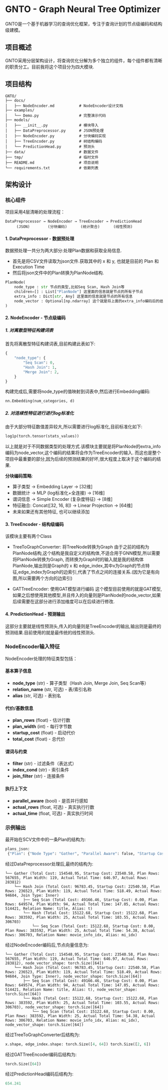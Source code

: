 # GNTO - Graph Neural Tree Optimizer

GNTO是一个基于机器学习的查询优化框架，专注于查询计划的节点级编码和结构级建模。

## 项目概述

GNTO采用分层架构设计，将查询优化分解为多个独立的组件，每个组件都有清晰的职责分工。目前我将这个项目分为四大模块.

## 项目结构

```
GNTO/
├── docs/
│   ├── NodeEncoder.md           # NodeEncoder设计文档
├── examples/
│   └── Demo.py                  # 完整演示代码
├── models/
│   ├── __init__.py              # 模块导入
│   ├── DataPreprocessor.py      # JSON预处理
│   ├── NodeEncoder.py           # 分块编码实现
│   ├── TreeEncoder.py           # 树结构编码
│   └── PredictionHead.py        # 预测头
├── data/                        # 数据文件
├── tmp/                         # 临时文件
├── README.md                    # 项目说明
└── requirements.txt             # 依赖列表
```

## 架构设计

### 核心组件

项目采用4层清晰的处理流程：

```
DataPreprocessor → NodeEncoder → TreeEncoder → PredictionHead
     (JSON)        (分块编码)      (统计聚合)      (线性预测)
```

#### 1. DataPreprocessor - 数据预处理
数据预处理一共分为两大部分:处理Plan数据和获取全局信息.
- 首先是将CSV文件读取为json文件.获取其中的 x 和 y, 也就是目前的 Plan 和 Execution Time
- 然后将json文件中的Plan转换为PlanNode结构.
```python
PlanNode(
    node_type : str 节点的类型,比如Seq Scan, Hash Join等
    children=[] : List["PlanNode"] 这里面的信息就是节点的所有子节点
    extra_info : Dict[str, Any] 这里面的信息就是节点的所有信息
    node_vector : Optional[np.ndarray] 这个就是将上面的extra_info编码后的结果作为vector存放在这里.
)
```

#### 2. NodeEncoder - 节点级编码
##### 1. 对离散型特征构建词表
首先将离散型特征构建词表,目前构建此表如下:
```python
{
    "node_type": {
        "Seq Scan": 0,
        "Hash Join": 1,
        "Merge Join": 2,
    }
}
```
构建完成后,需要将node_type的值映射到词表中,然后进行Embedding编码:
```python
nn.Embedding(num_categories, d)
```

##### 2. 对连续性特征进行进行log标准化
由于大部分特征数值差异较大,所以需要进行log标准化,目前标准化如下:
```python
log1p(torch.tensor(stats_values))
```

以上就是对于不同数据类型的处理方式.该模块主要就是将PlanNode的extra_info编码为node_vector,这个编码的结果将会作为TreeEncoder的输入.
而这也是整个项目中最重要的部分,因为后续的预测结果的好坏,很大程度上取决于这个编码的结果.

**分块编码策略**:
- 算子类型 → Embedding Layer → [32维]
- 数据统计 → MLP (log标准化+全连接) → [16维]
- 谓词信息 → Simple Encoder (复杂度特征) → [8维]
- 特征融合: Concat([32, 16, 8]) → Linear Projection → [64维]
- 未来如果还有其他特征, 也可以继续添加

#### 3. TreeEncoder - 结构级编码
该模块主要有两个Class
- TreeToGraphConverter: 将TreeNode转换为Graph
由于之前的结构为PlanNode结构,这个结构是我自定义的结构体,不适合用于GNN模型,所以需要将PlanNode转换为Graph,
而转换为Graph时的输入就是我的结构体PlanNode,输出则是Graph的 x 和 edge_index,其中x为Graph的节点特征,edge_index为Graph的边索引,代表了节点之间的连接关系.(因为它是有向图,所以需要两个方向的边索引)

- GATTreeEncoder: 使用GAT模型进行编码
这个模型目前使用的就是GAT模型,如果之后想使用其他模型,并且传入的向量则是PlanNode的node_vector,如果后续需要在这部分进行添加维度可以在后续进行修改.

#### 4. PredictionHead - 预测输出
这部分主要就是线性预测头,传入的向量则是TreeEncoder的输出,输出则是最终的预测结果.目前使用的就是最传统的线性预测头.

### NodeEncoder输入特征

NodeEncoder处理的特征类型包括：

#### 基本算子信息
- **node_type** (str) - 算子类型（Hash Join, Merge Join, Seq Scan等）
- **relation_name** (str, 可选) - 表/索引名称
- **alias** (str, 可选) - 表别名

#### 代价/基数信息
- **plan_rows** (float) - 估计行数
- **plan_width** (int) - 每行字节数
- **startup_cost** (float) - 启动代价
- **total_cost** (float) - 总代价

#### 谓词与约束
- **filter** (str) - 过滤条件（表达式）
- **index_cond** (str) - 索引条件
- **join_filter** (str) - 连接条件

#### 执行上下文
- **parallel_aware** (bool) - 是否并行感知
- **actual_rows** (float, 可选) - 真实执行行数
- **actual_time** (float, 可选) - 真实执行时间


### 示例输出

最开始在SCV文件中的一条Plan的结构为:
```python
plans_json:
 {"Plan": {"Node Type": "Gather", "Parallel Aware": false, "Startup Cost": 23540.58, "Total Cost": 154548.95, "Plan Rows": 567655, "Plan Width": 119, "Actual Startup Time": 386.847, "Actual Total Time": 646.972, "Actual Rows": 283812, "Actual Loops": 1, "Workers Planned": 2, "Workers Launched": 2, "Single Copy": false, "Plans": [{"Node Type": "Hash Join", "Parent Relationship": "Outer", "Parallel Aware": true, "Join Type": "Inner", "Startup Cost": 22540.58, "Total Cost": 96783.45, "Plan Rows": 236523, "Plan Width": 119, "Actual Startup Time": 369.985, "Actual Total Time": 518.487, "Actual Rows": 94604, "Actual Loops": 3, "Inner Unique": false, "Hash Cond": "(t.id = mi_idx.movie_id)", "Workers": [], "Plans": [{"Node Type": "Seq Scan", "Parent Relationship": "Outer", "Parallel Aware": true, "Relation Name": "title", "Alias": "t", "Startup Cost": 0.0, "Total Cost": 49166.46, "Plan Rows": 649574, "Plan Width": 94, "Actual Startup Time": 0.366, "Actual Total Time": 147.047, "Actual Rows": 514421, "Actual Loops": 3, "Filter": "(kind_id = 7)", "Rows Removed by Filter": 328349, "Workers": []}, {"Node Type": "Hash", "Parent Relationship": "Inner", "Parallel Aware": true, "Startup Cost": 15122.68, "Total Cost": 15122.68, "Plan Rows": 383592, "Plan Width": 25, "Actual Startup Time": 103.547, "Actual Total Time": 103.547, "Actual Rows": 306703, "Actual Loops": 3, "Hash Buckets": 65536, "Original Hash Buckets": 65536, "Hash Batches": 32, "Original Hash Batches": 32, "Peak Memory Usage": 1920, "Workers": [], "Plans": [{"Node Type": "Seq Scan", "Parent Relationship": "Outer", "Parallel Aware": true, "Relation Name": "movie_info_idx", "Alias": "mi_idx", "Startup Cost": 0.0, "Total Cost": 15122.68, "Plan Rows": 383592, "Plan Width": 25, "Actual Startup Time": 0.28, "Actual Total Time": 54.382, "Actual Rows": 306703, "Actual Loops": 3, "Filter": "(info_type_id > 99)", "Rows Removed by Filter": 153308, "Workers": []}]}]}]}, "Planning Time": 2.382, "Triggers": [], "Execution Time": 654.241}

```

经过DataPreprocessor处理后,最终的结构为:
```
└── Gather (Total Cost: 154548.95, Startup Cost: 23540.58, Plan Rows: 567655, Plan Width: 119, Actual Total Time: 646.97, Actual Rows: 283812)
    └── Hash Join (Total Cost: 96783.45, Startup Cost: 22540.58, Plan Rows: 236523, Plan Width: 119, Actual Total Time: 518.49, Actual Rows: 94604, Join Type: Inner)
        ├── Seq Scan (Total Cost: 49166.46, Startup Cost: 0.00, Plan Rows: 649574, Plan Width: 94, Actual Total Time: 147.05, Actual Rows: 514421, Relation Name: title, Alias: t)
        └── Hash (Total Cost: 15122.68, Startup Cost: 15122.68, Plan Rows: 383592, Plan Width: 25, Actual Total Time: 103.55, Actual Rows: 306703)
            └── Seq Scan (Total Cost: 15122.68, Startup Cost: 0.00, Plan Rows: 383592, Plan Width: 25, Actual Total Time: 54.38, Actual Rows: 306703, Relation Name: movie_info_idx, Alias: mi_idx)
```

经过NodeEncoder编码后,节点向量信息为:
```
└── Gather (Total Cost: 154548.95, Startup Cost: 23540.58, Plan Rows: 567655, Plan Width: 119, Actual Total Time: 646.97, Actual Rows: 283812), node_vector_shape: torch.Size([64])
    └── Hash Join (Total Cost: 96783.45, Startup Cost: 22540.58, Plan Rows: 236523, Plan Width: 119, Actual Total Time: 518.49, Actual Rows: 94604, Join Type: Inner), node_vector_shape: torch.Size([64])
        ├── Seq Scan (Total Cost: 49166.46, Startup Cost: 0.00, Plan Rows: 649574, Plan Width: 94, Actual Total Time: 147.05, Actual Rows: 514421, Relation Name: title, Alias: t), node_vector_shape: torch.Size([64])
        └── Hash (Total Cost: 15122.68, Startup Cost: 15122.68, Plan Rows: 383592, Plan Width: 25, Actual Total Time: 103.55, Actual Rows: 306703), node_vector_shape: torch.Size([64])
            └── Seq Scan (Total Cost: 15122.68, Startup Cost: 0.00, Plan Rows: 383592, Plan Width: 25, Actual Total Time: 54.38, Actual Rows: 306703, Relation Name: movie_info_idx, Alias: mi_idx), node_vector_shape: torch.Size([64])
```

经过TreeToGraphConverter后结构为:
```Python
x.shape, edge_index.shape: torch.Size([4, 64]) torch.Size([2, 6])
```

经过GATTreeEncoder编码后结构为:
```Python
torch.Size([64])
```

经过PredictionHead编码后结构为:
```Python
654.241
```


